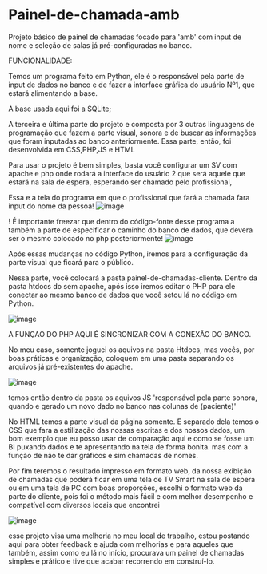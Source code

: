 # Painel-de-chamada-amb
Projeto básico de painel de chamadas focado para 'amb' com input de nome e seleção de salas já pré-configuradas no banco.

FUNCIONALIDADE:

Temos um programa feito em Python, ele é o responsável pela parte de input de dados no banco e de fazer a interface gráfica do usuário Nº1, que estará alimentando a base.

A base usada aqui foi a SQLite;

A terceira e última parte do projeto e composta por 3 outras linguagens de programação que fazem a parte visual, sonora e de buscar as informações que foram inputadas ao banco anteriormente.
   Essa parte, então, foi desenvolvida em CSS,PHP,JS e HTML 

Para usar o projeto é bem simples, basta você configurar um SV com apache e php onde rodará a interface do usuário 2 que será aquele que estará na sala de espera, esperando ser chamado pelo profissional,

Essa e a tela do programa em que o profissional que fará a chamada fara input do nome da pessoa!
![image](https://github.com/user-attachments/assets/05206b52-0dce-4813-ba38-30a019a2f0d4)

! É importante freezar que dentro do código-fonte desse programa a também a parte de especificar o caminho do banco de dados, que devera ser o mesmo colocado no php posteriormente!
![image](https://github.com/user-attachments/assets/e813aa2d-d01b-47b5-baf4-de22bea661ee)

Após essas mudanças no código Python, iremos para a configuração da parte visual que ficará para o público. 

Nessa parte, você colocará a pasta painel-de-chamadas-cliente. Dentro da pasta htdocs do sem apache, após isso iremos editar o PHP para ele conectar ao mesmo banco de dados que você setou lá no código em Python. 

![image](https://github.com/user-attachments/assets/476e9331-70c9-49dc-8306-a7b75f41dffd)

A FUNÇAO DO PHP AQUI É SINCRONIZAR COM A CONEXÃO DO BANCO. 

No meu caso, somente joguei os aquivos na pasta Htdocs, mas vocês, por boas práticas e organização, coloquem em uma pasta separando os arquivos já pré-existentes do apache.

![image](https://github.com/user-attachments/assets/ddec6383-40b9-4d74-80d7-a6455f29734e)

temos então dentro da pasta os aquivos JS 'responsável pela parte sonora, quando e gerado um novo dado no banco nas colunas de (paciente)'

No HTML temos a parte visual da página somente. E separado dela temos o CSS que fara a estilização das nossas escritas e dos nossos dados, um bom exemplo que eu posso usar de comparação aqui e como se fosse um BI  puxando dados e te apresentando na tela de forma bonita. 
mas com a função de não te dar gráficos e sim chamadas de nomes.

Por fim teremos o resultado impresso em formato web, da nossa exibição de chamadas que poderá ficar em uma tela de TV Smart na sala de espera ou em uma tela de PC com boas proporções, escolhi o formato web da parte do cliente, pois foi o método mais fácil e com melhor desempenho e compatível com diversos locais que encontrei

![image](https://github.com/user-attachments/assets/6a20af6e-37bc-4756-b149-66acc33cb252)


esse projeto visa uma melhoria no meu local de trabalho, estou postando aqui para obter feedback e ajuda com melhorias e para aqueles que também, assim como eu lá no início, procurava um painel de chamadas simples e prático e tive que acabar recorrendo em construí-lo.
